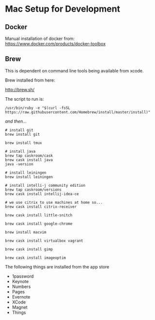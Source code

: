# Mac Setup for Development

## Docker

Manual installation of docker from: https://www.docker.com/products/docker-toolbox

## Brew

This is dependent on command line tools being available from xcode.

Brew installed from here:

http://brew.sh/

The script to run is:

```
/usr/bin/ruby -e "$(curl -fsSL https://raw.githubusercontent.com/Homebrew/install/master/install)"
```

_and then..._

```
# install git
brew install git

brew install tmux

# install java
brew tap caskroom/cask
brew cask install java
java -version

# install leiningen
brew install leiningen

# install intelli-j community edition
brew tap caskroom/versions
brew cask install intellij-idea-ce

# we use citrix to use machines at home so...
brew cask install citrix-receiver

brew cask install little-snitch

brew cask install google-chrome

brew install macvim

brew cask install virtualbox vagrant

brew cask install gimp

brew cask install imageoptim

```

The following things are installed from the app store

   * 1password
   * Keynote
   * Numbers
   * Pages
   * Evernote
   * XCode
   * Magnet
   * Things

